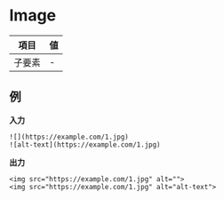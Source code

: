 # Image

| 項目   | 値  |
| ------ | --- |
| 子要素 | -   |

## 例

**入力**

```
![](https://example.com/1.jpg)
![alt-text](https://example.com/1.jpg)
```

**出力**

```
<img src="https://example.com/1.jpg" alt="">
<img src="https://example.com/1.jpg" alt="alt-text">
```
